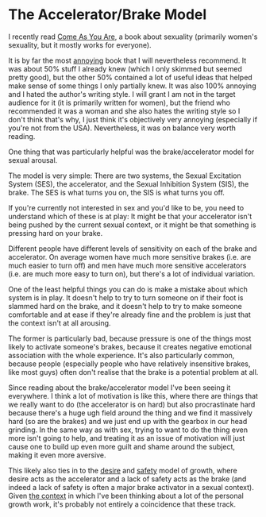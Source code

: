 # The Accelerator/Brake Model

I recently read [Come As You Are](https://amzn.to/2VOS9IK), a book about sexuality (primarily women's sexuality, but it mostly works for everyone).

It is by far the most [annoying](https://notebook.drmaciver.com/posts/2020-03-11-07:15.html) book that I will nevertheless recommend. It was about 50% stuff I already knew (which I only skimmed but seemed pretty good), but the other 50% contained a lot of useful ideas that helped make sense of some things I only partially knew. It was also 100% annoying and I hated the author's writing style. I will grant I am not in the target audience for it (it is primarily written for women), but the friend who recommended it was a woman and she also hates the writing style so I don't think that's why, I just think it's objectively very annoying (especially if you're not from the USA).
Nevertheless, it was on balance very worth reading.

One thing that was particularly helpful was the brake/accelerator model for sexual arousal. 

The model is very simple: There are two systems, the Sexual Excitation System (SES), the accelerator, and the Sexual Inhibition System (SIS), the brake.
The SES is what turns you on, the SIS is what turns you off.

If you're currently not interested in sex and you'd like to be, you need to understand which of these is at play:
It might be that your accelerator isn't being pushed by the current sexual context, or it might be that something is pressing hard on your brake.

Different people have different levels of sensitivity on each of the brake and accelerator. On average women have much more sensitive brakes (i.e. are much easier to turn off) and men have much more sensitive accelerators (i.e. are much more easy to turn on), but there's a lot of individual variation.

One of the least helpful things you can do is make a mistake about which system is in play. It doesn't help to try to turn someone on if their foot is slammed hard on the brake, and it doesn't help to try to make someone comfortable and at ease if they're already fine and the problem is just that the context isn't at all arousing.

The former is particularly bad, because pressure is one of the things most likely to activate someone's brakes, because it creates negative emotional association with the whole experience. It's also particularly common, because people (especially people who have relatively insensitive brakes, like most guys) often don't realise that the brake is a potential problem at all.

Since reading about the brake/accelerator model I've been seeing it everywhere. I think a lot of motivation is like this, where there are things that we really want to do (the accelerator is on hard) but also procrastinate hard because there's a huge ugh field around the thing and we find it massively hard (so are the brakes) and we just end up with the gearbox in our head grinding.
In the same way as with sex, trying to want to do the thing even more isn't going to help, and treating it as an issue of motivation will just cause one to build up even more guilt and shame around the subject, making it even more aversive.

This likely also ties in to the [desire](https://notebook.drmaciver.com/posts/2020-03-30-23:12.html) and [safety](https://notebook.drmaciver.com/posts/2020-03-18-11:24.html) model of growth, where desire acts as the accelerator and a lack of safety acts as the brake (and indeed a lack of safety is often a major brake activator in a sexual context).
Given [the context](https://notebook.drmaciver.com/posts/2020-04-19-10:52.html) in which I've been thinking about a lot of the personal growth work, it's probably not entirely a coincidence that these track.


